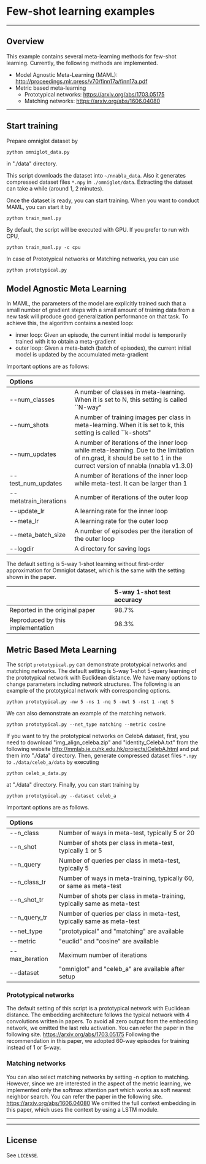# Few-shot learning examples

---

## Overview

This example contains several meta-learning methods for few-shot learning.
Currently, the following methods are implemented.
- Model Agnostic Meta-Learning (MAML): http://proceedings.mlr.press/v70/finn17a/finn17a.pdf
- Metric based meta-learning
    - Prototypical networks: https://arxiv.org/abs/1703.05175
    - Matching networks: https://arxiv.org/abs/1606.04080

---

## Start training

Prepare omniglot dataset by

```
python omniglot_data.py
```

in "./data" directory.

This script downloads the dataset into `~/nnabla_data`.
Also it generates compressed dataset files `*.npy` in `./omniglot/data`.
Extracting the dataset can take a while (around 1, 2 minutes).

Once the dataset is ready, you can start training.
When you want to conduct MAML, you can start it by

```
python train_maml.py
```

By default, the script will be executed with GPU.
If you prefer to run with CPU,

```
python train_maml.py -c cpu
```

In case of Prototypical networks or Matching networks, you can use

```
python prototypical.py
```

## Model Agnostic Meta Learning

In MAML, the parameters of the model are explicitly trained such that a small number of gradient steps with a small amount of training data from a new task will produce good generalization performance on that task.
To achieve this, the algorithm contains a nested loop:
- inner loop: Given an episode, the current initial model is temporarily trained with it to obtain a meta-gradient
- outer loop: Given a meta-batch (batch of episodes), the current initial model is updated by the accumulated meta-gradient

Important options are as follows:

| Options | |
|:---|:---|
| --num_classes | A number of classes in meta-learning. When it is set to N, this setting is called ``N-way"|
| --num_shots | A number of training images per class in meta-learning. When it is set to k, this setting is called ``k-shots" |
| --num_updates | A number of iterations of the inner loop while meta-learning. Due to the limitation of nn.grad, it should be set to 1 in the currect version of nnabla (nnabla v1.3.0) |
| --test_num_updates | A number of iterations of the inner loop while meta-test. It can be larger than 1 |
| --metatrain_iterations | A number of iterations of the outer loop |
| --update_lr | A learning rate for the inner loop |
| --meta_lr | A learning rate for the outer loop |
| --meta_batch_size | A number of episodes per the iteration of the outer loop |
| --logdir | A directory for saving logs |

The default setting is 5-way 1-shot learning without first-order approximation for Omniglot dataset, which is the same with the setting shown in the paper.

| | 5-way 1-shot test accuracy |
|:---|:---|
| Reported in the original paper | 98.7% |
| Reproduced by this implementation | 98.3% |

## Metric Based Meta Learning

The script `prototypical.py` can demonstrate prototypical networks and matching networks.
The default setting is 5-way 1-shot 5-query learning of the prototypical network with Euclidean distance.
We have many options to change parameters including network structures.
The following is an example of the prototypical network with corresponding options.

```
python prototypical.py -nw 5 -ns 1 -nq 5 -nwt 5 -nst 1 -nqt 5
```

We can also demonstrate an example of the matching network.

```
python prototypical.py --net_type matching --metric cosine
```
If you want to try the prototypical networks on CelebA dataset,
first, you need to download "img_align_celeba.zip" and "identity_CelebA.txt" from the following website
http://mmlab.ie.cuhk.edu.hk/projects/CelebA.html
and put them into "./data" directory.
Then, generate compressed dataset files `*.npy` to `./data/celeb_a/data` by executing

```
python celeb_a_data.py
```
at "./data" directory.
Finally, you can start training by

```
python prototypical.py --dataset celeb_a
```

Important options are as follows.

| Options | |
| :--- | :--- |
| --n_class   |	Number of ways in meta-test, typically 5 or 20 |
| --n_shot    | Number of shots per class in meta-test, typically 1 or 5 |
| --n_query   | Number of queries per class in meta-test, typically 5 |
| --n_class_tr	|      Number of ways in meta-training, typically 60, or same as meta-test |
| --n_shot_tr	|      Number of shots per class in meta-training, typically same as meta-test |
| --n_query_tr	|      Number of queries per class in meta-test, typically same as meta-test |
| --net_type	|      "prototypical" and "matching" are available |
| --metric	|      "euclid" and "cosine" are available |
| --max_iteration     |		      Maximum number of iterations |
| --dataset	      |		      "omniglot" and "celeb_a" are available after setup |

### Prototypical networks
The default setting of this script is a prototypical network with Euclidean distance.
The embedding architecture follows the typical network with 4 convolutions written in papers.
To avoid all zero output from the embedding network, we omitted the last relu activation.
You can refer the paper in the following site.
https://arxiv.org/abs/1703.05175
Following the recommendation in this paper, we adopted 60-way episodes for training instead of 1 or 5-way.

### Matching networks
You can also select matching networks by setting -n option to matching.
However, since we are interested in the aspect of the metric learning,
we implemented only the softmax attention part which works as soft nearest neighbor search.
You can refer the paper in the following site.
https://arxiv.org/abs/1606.04080
We omitted the full context embedding in this paper, which uses the context by using a LSTM module.




---



---

## License

See `LICENSE`.
